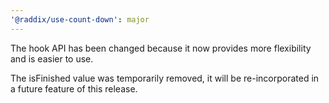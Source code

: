 ```yaml
---
'@raddix/use-count-down': major
---
```


The hook API has been changed because it now provides more flexibility and is easier to use.

The isFinished value was temporarily removed, it will be re-incorporated in a future feature of this release.

